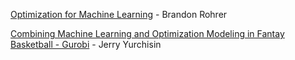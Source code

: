 [Optimization for Machine Learning](https://end-to-end-machine-learning.teachable.com/p/building-blocks-how-optimization-works) - Brandon Rohrer

[Combining Machine Learning and Optimization Modeling in Fantay Basketball - Gurobi](https://www.gurobi.com/resource/fantasy_basketball/) - Jerry Yurchisin

